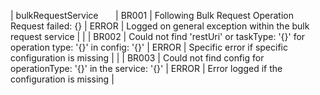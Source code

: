 | bulkRequestService &nbsp; &nbsp; &nbsp; | BR001 | Following Bulk Request Operation Request failed: {} | ERROR | Logged on general exception within the bulk request service |
| | BR002 | Could not find 'restUri' or taskType: '{}' for operation type: '{}' in config: '{}' | ERROR | Specific error if specific configuration is missing |
| | BR003 | Could not find config for operationType: '{}' in the service: '{}' | ERROR | Error logged if the configuration is missing |